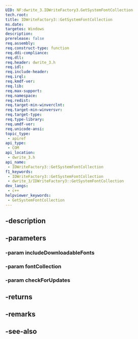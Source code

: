 ```yaml
---
UID: NF:dwrite_3.IDWriteFactory3.GetSystemFontCollection
tech.root: 
title: IDWriteFactory3::GetSystemFontCollection
ms.date: 
targetos: Windows
description: 
prerelease: false
req.assembly: 
req.construct-type: function
req.ddi-compliance: 
req.dll: 
req.header: dwrite_3.h
req.idl: 
req.include-header: 
req.irql: 
req.kmdf-ver: 
req.lib: 
req.max-support: 
req.namespace: 
req.redist: 
req.target-min-winverclnt: 
req.target-min-winversvr: 
req.target-type: 
req.type-library: 
req.umdf-ver: 
req.unicode-ansi: 
topic_type:
 - apiref
api_type:
 - COM
api_location:
 - dwrite_3.h
api_name:
 - IDWriteFactory3::GetSystemFontCollection
f1_keywords:
 - IDWriteFactory3::GetSystemFontCollection
 - dwrite_3/IDWriteFactory3::GetSystemFontCollection
dev_langs:
 - c++
helpviewer_keywords:
 - GetSystemFontCollection
---
```


## -description

## -parameters

### -param includeDownloadableFonts

### -param fontCollection

### -param checkForUpdates

## -returns

## -remarks

## -see-also

